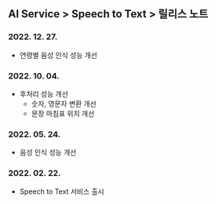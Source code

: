 ## AI Service > Speech to Text > 릴리스 노트

### 2022. 12. 27.
* 연령별 음성 인식 성능 개선

### 2022. 10. 04.
* 후처리 성능 개선
    * 숫자, 영문자 변환 개선
    * 문장 마침표 위치 개선

### 2022. 05. 24.
* 음성 인식 성능 개선

### 2022. 02. 22.
* Speech to Text 서비스 출시
